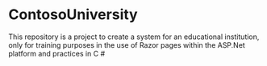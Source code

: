 # ContosoUniversity
This repository is a project to create a system for an educational institution, 
only for training purposes in the use of Razor pages within the ASP.Net platform and practices in C #
